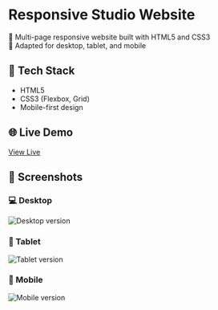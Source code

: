 # Responsive Studio Website

🎨 Multi-page responsive website built with HTML5 and CSS3  
📱 Adapted for desktop, tablet, and mobile

## 🔧 Tech Stack
- HTML5
- CSS3 (Flexbox, Grid)
- Mobile-first design

## 🌐 Live Demo
[View Live](https://ninakulyk.github.io/responsive-studio-website/)

## 📸 Screenshots

### 💻 Desktop
![Desktop version](./screenshots/screenshot-desktop.jpg)

### 📱 Tablet
![Tablet version](./screenshots/screenshot-tablet.jpg)

### 📱 Mobile
![Mobile version](./screenshots/screenshot-mobile.jpg)
